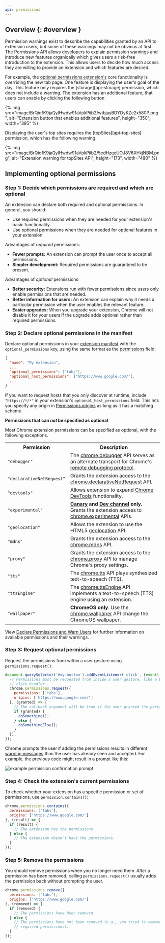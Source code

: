 ```yaml
---
api: permissions
---
```


## Overview {: #overview }

Permission warnings exist to describe the capabilities granted by an API to extension users, but some of these warnings may not be obvious at first. The Permissions API allows developers to explain permission warnings and introduce new features organically which gives users a risk-free introduction to the extension. This allows users to decide how much access they are willing to provide an extension and which features are desired.

For example, the [optional permissions extension's][gh-optional-perms] core functionality is overriding the new tab page. One feature is displaying the user's goal of the day. This feature only requires the [storage][api-storage] permission, which does not include a warning. The extension has an additional feature, that users can enable by clicking the following button: 

{% Img src="image/BrQidfK9jaQyIHwdw91aVpkPiib2/wtbjayBDYDyKZe2x580P.png",
       alt="Extension button that enables additional features", height="350", width="395" %}

Displaying the user's top sites requires the [topSites][api-top-sites] permission, which has the following warning.

{% Img src="image/BrQidfK9jaQyIHwdw91aVpkPiib2/5edHzqeUOJ8V6XHkjNBM.png",
       alt="Extension warning for topSites API", height="173", width="480" %}


## Implementing optional permissions

### Step 1: Decide which permissions are required and which are optional

An extension can declare both required and optional permissions. In general, you should:

- Use required permissions when they are needed for your extension's basic functionality.
- Use optional permissions when they are needed for optional features in your extension.

Advantages of _required_ permissions:

- **Fewer prompts:** An extension can prompt the user once to accept all permissions.
- **Simpler development:** Required permissions are guaranteed to be present.

Advantages of _optional_ permissions:

- **Better security:** Extensions run with fewer permissions since users only enable permissions
  that are needed.
- **Better information for users:** An extension can explain why it needs a particular permission
  when the user enables the relevant feature.
- **Easier upgrades:** When you upgrade your extension, Chrome will not disable it for your users if
  the upgrade adds optional rather than required permissions.

### Step 2: Declare optional permissions in the manifest

Declare optional permissions in your [extension manifest][1] with the `optional_permissions` key,
using the same format as the [permissions][2] field:

```json
{
  "name": "My extension",
  ...
  "optional_permissions": ["tabs"],
  "optional_host_permissions": ["https://www.google.com/"],
  ...
}
```

If you want to request hosts that you only discover at runtime, include `"https://*/*"` in your extension's `optional_host_permissions` field. This lets you specify any origin in [Permissions.origins][3] as long as it has a matching
scheme.

**Permissions that can _not_ be specified as optional**

Most Chrome extension permissions can be specified as optional, with the following exceptions.

<table>
  <tbody>
    <tr>
      <th>Permission</th>
      <th>Description</th>
    </tr>
    <tr id="debugger">
      <td><code>"debugger"</code></td>
      <td>The <a href="/docs/extensions/reference/debugger">chrome.debugger</a> API serves as an
        alternate transport for Chrome's <a
          href="https://chromedevtools.github.io/devtools-protocol/">remote debugging
            protocol</a>.</td>
    </tr>
    <tr id="declarativeNetRequest">
      <td><code>"declarativeNetRequest"</code></td>
      <td>Grants the extension access to the <a
          href="/docs/extensions/reference/declarativeNetRequest">
        chrome.declarativeNetRequest</a> API.</td>
    </tr>
    <tr id="devtools">
      <td><code>"devtools"</code></td>
      <td>Allows extension to expand <a href="/docs/extensions/mv3/devtools/">Chrome DevTools</a>
        functionality.</td>
    </tr>
    <tr id="experimental">
      <td><code>"experimental"</code></td>
      <td><strong><a href="https://www.google.com/chrome/canary/">Canary</a> and <a
            href="https://www.chromium.org/getting-involved/dev-channel">Dev channel</a>
          only.</strong> Grants the extension access to <a
          href="experimental">chrome.experimental</a> APIs.</td>
    </tr>
    <tr id="geolocation">
      <td><code>"geolocation"</code></td>
      <td>Allows the extension to use the HTML5 <a
          href="https://w3c.github.io/geolocation-api/">geolocation</a> API.</td>
    </tr>
    <tr id="mdns">
      <td><code>"mdns"</code></td>
      <td>Grants the extension access to the
        <a href="/docs/extensions/reference/mdns">chrome.mdns</a> API.</td>
    </tr>
    <tr id="proxy">
      <td><code>"proxy"</code></td>
      <td>Grants the extension access to the <a
          href="/docs/extensions/reference/proxy">chrome.proxy</a> API to manage Chrome's proxy
        settings.</td>
    </tr>
    <tr id="tts">
      <td><code>"tts"</code></td>
      <td>The <a href="/docs/extensions/reference/tts">chrome.tts</a> API plays synthesized
        text-to-speech (TTS).</td>
    </tr>
    <tr id="ttsEngine">
      <td><code>"ttsEngine"</code></td>
      <td>The <a href="/docs/extensions/reference/ttsEngine">chrome.ttsEngine</a> API implements a
        text-to-speech (TTS) engine using an extension.</td>
    </tr>
    <tr id="wallpaper">
      <td><code>"wallpaper"</code></td>
      <td><strong>ChromeOS only</strong>. Use the <a
          href="/docs/extensions/reference/wallpaper">chrome.wallpaper</a> API change the ChromeOS
        wallpaper.</td>
    </tr>
  </tbody>
</table>

View [Declare Permissions and Warn Users][17] for further information on available permissions and
their warnings.

### Step 3: Request optional permissions

Request the permissions from within a user gesture using `permissions.request()`:

```js
document.querySelector('#my-button').addEventListener('click', (event) => {
  // Permissions must be requested from inside a user gesture, like a button's
  // click handler.
  chrome.permissions.request({
    permissions: ['tabs'],
    origins: ['https://www.google.com/']
  }, (granted) => {
    // The callback argument will be true if the user granted the permissions.
    if (granted) {
      doSomething();
    } else {
      doSomethingElse();
    }
  });
});
```

Chrome prompts the user if adding the permissions results in different [warning messages][18] than
the user has already seen and accepted. For example, the previous code might result in a prompt like
this:

![example permission confirmation prompt](perms-optional.png)

### Step 4: Check the extension's current permissions

To check whether your extension has a specific permission or set of permissions, use
`permission.contains()`:

```js
chrome.permissions.contains({
  permissions: ['tabs'],
  origins: ['https://www.google.com/']
}, (result) => {
  if (result) {
    // The extension has the permissions.
  } else {
    // The extension doesn't have the permissions.
  }
});
```

### Step 5: Remove the permissions

You should remove permissions when you no longer need them. After a permission has been removed,
calling `permissions.request()` usually adds the permission back without prompting the user.

```js
chrome.permissions.remove({
  permissions: ['tabs'],
  origins: ['https://www.google.com/']
}, (removed) => {
  if (removed) {
    // The permissions have been removed.
  } else {
    // The permissions have not been removed (e.g., you tried to remove
    // required permissions).
  }
});
```

[1]: /docs/extensions/mv3/manifest
[2]: /docs/extensions/mv2/declare_permissions#manifest
[3]: #property-Permissions-origins
[4]: /docs/extensions/debugger
[5]: /devtools/docs/debugger-protocol
[6]: /docs/extensions/declarativeNetRequest
[7]: /docs/extensions/mv2/devtools
[8]: https://tools.google.com/dlpage/chromesxs
[9]: https://www.chromium.org/getting-involved/dev-channel
[10]: /docs/extensions/experimental
[11]: https://w3c.github.io/geolocation-api/
[12]: /docs/extensions/mdns
[13]: /docs/extensions/mdns
[14]: /docs/extensions/tts
[15]: /docs/extensions/reference/ttsEngine
[16]: /docs/extensions/reference/ttsEngine
[17]: /docs/extensions/mv2/permission_warnings
[18]: /docs/extensions/mv2/permission_warnings
[gh-optional-perms]: https://github.com/GoogleChrome/chrome-extensions-samples/tree/main/examples/optional_permissions
